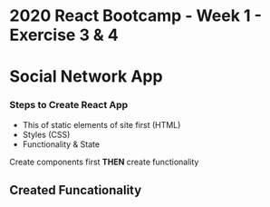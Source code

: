 # 2020 React Bootcamp - Week 1 - Exercise 3 & 4

# Social Network App

### Steps to Create React App

- This of static elements of site first (HTML)
- Styles (CSS)
- Functionality & State

Create components first **THEN** create functionality

## Created Funcationality
